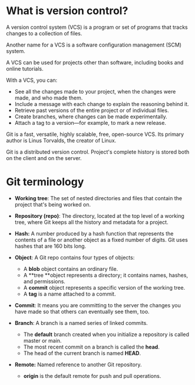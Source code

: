 # What is version control?

A version control system (VCS) is a program or set of programs that tracks changes to a collection of files.

Another name for a VCS is a software configuration management (SCM) system.

A VCS can be used for projects other than software, including books and online tutorials.

With a VCS, you can:
- See all the changes made to your project, when the changes were made, and who made them.
- Include a message with each change to explain the reasoning behind it.
- Retrieve past versions of the entire project or of individual files.
- Create branches, where changes can be made experimentally.
- Attach a tag to a version—for example, to mark a new release.

Git is a fast, versatile, highly scalable, free, open-source VCS. Its primary author is Linus Torvalds, the creator of Linux.

Git is a distributed version control. Project's complete history is stored both on the client and on the server.

# Git terminology

- **Working tree**: The set of nested directories and files that contain the project that's being worked on.

- **Repository (repo)**: The directory, located at the top level of a working tree, where Git keeps all the history and metadata for a project.

- **Hash:** A number produced by a hash function that represents the contents of a file or another object as a fixed number of digits. Git uses hashes that are 160 bits long.

- **Object**: A Git repo contains four types of objects:
    - A **blob** object contains an ordinary file.
    - A **tree **object represents a directory; it contains names, hashes, and permissions.
    - A **commit** object represents a specific version of the working tree.
    - A **tag** is a name attached to a commit.

- **Commit**: It means you are committing to the server the changes you have made so that others can eventually see them, too.

- **Branch**: A branch is a named series of linked commits.
    - The **default** branch created when you initialize a repository is called master or main.
    - The most recent commit on a branch is called the **head**.
    - The head of the current branch is named **HEAD**.

- **Remote:** Named reference to another Git repository.
    - **origin** is the default remote for push and pull operations.
